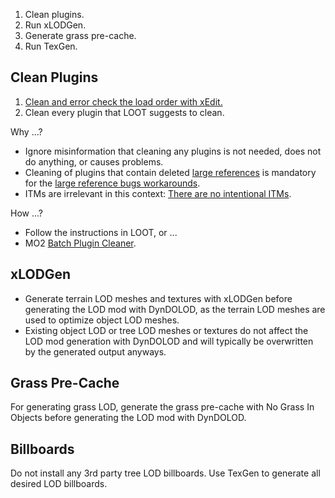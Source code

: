 
1. Clean plugins.
2. Run xLODGen.
3. Generate grass pre-cache.
4. Run TexGen.

## Clean Plugins

1. [Clean and error check the load order with xEdit.](https://tes5edit.github.io/docs/7-mod-cleaning-and-error-checking.html)
2. Clean every plugin that LOOT suggests to clean.

Why ...?

- Ignore misinformation that cleaning any plugins is not needed, does not do anything, or causes problems.
- Cleaning of plugins that contain deleted [large references](https://dyndolod.info/Help/Large-References) is mandatory for the [large reference bugs workarounds](https://dyndolod.info/Help/Large-Reference-Bugs-Workarounds).
- ITMs are irrelevant in this context: [There are no intentional ITMs](https://tes5edit.github.io/docs/7-mod-cleaning-and-error-checking.html#TherearenointentionalITMs).

How ...?

- Follow the instructions in LOOT, or ...
- MO2 [Batch Plugin Cleaner](https://www.nexusmods.com/skyrimspecialedition/mods/59598).

## xLODGen

- Generate terrain LOD meshes and textures with xLODGen before generating the LOD mod with DynDOLOD,
as the terrain LOD meshes are used to optimize object LOD meshes.
- Existing object LOD or tree LOD meshes or textures do not affect the LOD mod generation with DynDOLOD
and will typically be overwritten by the generated output anyways.

## Grass Pre-Cache

For generating grass LOD, generate the grass pre-cache with No Grass In Objects before generating the LOD mod with DynDOLOD.

## Billboards

Do not install any 3rd party tree LOD billboards. Use TexGen to generate all desired LOD billboards.
